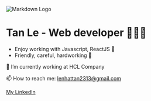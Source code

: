 ![Markdown Logo](https://www.paragyte.com/img/React_Banner.png)
# Tan Le - Web developer 🚀🚀🚀
* Enjoy working with Javascript, ReactJS 💖
* Friendly, careful, hardworking 🤞


🔭 I’m currently working at HCL Company

📫 How to reach me: lenhattan2313@gmail.com

[My LinkedIn](https://www.linkedin.com/in/lenhattan2313/)


<!--
**lenhattan2313/lenhattan2313** is a ✨ _special_ ✨ repository because its `README.md` (this file) appears on your GitHub profile.

Here are some ideas to get you started:

- 🔭 I’m currently working on ...
- 🌱 I’m currently learning ...
- 👯 I’m looking to collaborate on ...
- 🤔 I’m looking for help with ...
- 💬 Ask me about ...
- 📫 How to reach me: ...
- 😄 Pronouns: ...
- ⚡ Fun fact: ...
-->

